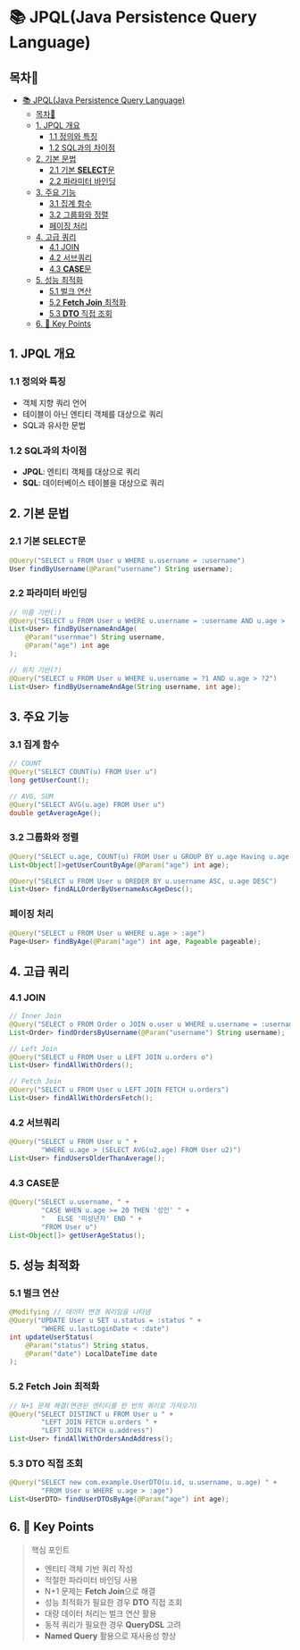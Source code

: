 # 📚 JPQL(Java Persistence Query Language)

## 목차📑
- [📚 JPQL(Java Persistence Query Language)](#-jpqljava-persistence-query-language)
  - [목차📑](#목차)
  - [1. JPQL 개요](#1-jpql-개요)
    - [1.1 정의와 특징](#11-정의와-특징)
    - [1.2 SQL과의 차이점](#12-sql과의-차이점)
  - [2. 기본 문법](#2-기본-문법)
    - [2.1 기본 **SELECT**문](#21-기본-select문)
    - [2.2 파라미터 바인딩](#22-파라미터-바인딩)
  - [3. 주요 기능](#3-주요-기능)
    - [3.1 집계 함수](#31-집계-함수)
    - [3.2 그룹화와 정렬](#32-그룹화와-정렬)
    - [페이징 처리](#페이징-처리)
  - [4. 고급 쿼리](#4-고급-쿼리)
    - [4.1 JOIN](#41-join)
    - [4.2 서브쿼리](#42-서브쿼리)
    - [4.3 **CASE**문](#43-case문)
  - [5. 성능 최적화](#5-성능-최적화)
    - [5.1 벌크 연산](#51-벌크-연산)
    - [5.2 **Fetch Join** 최적화](#52-fetch-join-최적화)
    - [5.3 **DTO** 직접 조회](#53-dto-직접-조회)
  - [6. 🔑 Key Points](#6--key-points)

## 1. JPQL 개요
### 1.1 정의와 특징
- 객체 지향 쿼리 언어
- 테이블이 아닌 엔티티 객체를 대상으로 쿼리
- SQL과 유사한 문법
  
### 1.2 SQL과의 차이점
- **JPQL**: 엔티티 객체를 대상으로 쿼리
- **SQL**: 데이터베이스 테이블을 대상으로 쿼리

## 2. 기본 문법
### 2.1 기본 **SELECT**문
```java
@Query("SELECT u FROM User u WHERE u.username = :username")
User findByUsername(@Param("username") String username);
```

### 2.2 파라미터 바인딩
```java
// 이름 기반(:)
@Query("SELECT u FROM User u WHERE u.username = :username AND u.age > :age")
List<User> findByUsernameAndAge(
    @Param("usernmae") String username,
    @Param("age") int age
);

// 위치 기반(?)
@Query("SELECT u FROM User u WHERE u.username = ?1 AND u.age > ?2")
List<User> findByUsernameAndAge(String username, int age);
```

## 3. 주요 기능
### 3.1 집계 함수
```java
// COUNT
@Query("SELECT COUNT(u) FROM User u")
long getUserCount();

// AVG, SUM
@Query("SELECT AVG(u.age) FROM User u")
double getAverageAge();
```

### 3.2 그룹화와 정렬
```java
@Query("SELECT u.age, COUNT(u) FROM User u GROUP BY u.age Having u.age >= :age")
List<Object[]>getUserCountByAge(@Param("age") int age);

@Query("SELECT u FROM User u OREDER BY u.username ASC, u.age DESC")
List<User> findALLOrderByUsernameAscAgeDesc();
```

### 페이징 처리
```java
@Query("SELECT u FROM User u WHERE u.age > :age")
Page<User> findByAge(@Param("age") int age, Pageable pageable);
```

## 4. 고급 쿼리
### 4.1 JOIN
```java
// Inner Join
@Query("SELECT o FROM Order o JOIN o.user u WHERE u.username = :username")
List<Order> findOrdersByUsername(@Param("username") String username);

// Left Join
@Query("SELECT u FROM User u LEFT JOIN u.orders o")
List<User> findAllWithOrders();

// Fetch Join
@Query("SELECT u FROM User u LEFT JOIN FETCH u.orders")
List<User> findAllWithOrdersFetch();
```

### 4.2 서브쿼리
```java
@Query("SELECT u FROM User u " +
        "WHERE u.age > (SELECT AVG(u2.age) FROM User u2)")
List<User> findUsersOlderThanAverage();
```

### 4.3 **CASE**문
```java
@Query("SELECT u.username, " +
        "CASE WHEN u.age >= 20 THEN '성인' " +
        "   ELSE '미성년자' END " +
        "FROM User u")
List<Object[]> getUserAgeStatus();
```

## 5. 성능 최적화
### 5.1 벌크 연산
```java
@Modifying // 데이터 변경 쿼리임을 나타냄
@Query("UPDATE User u SET u.status = :status " +
        "WHERE u.lastLoginDate < :date")
int updateUserStatus(
    @Param("status") String status,
    @Param("date") LocalDateTime date
);
```

### 5.2 **Fetch Join** 최적화
```java
// N+1 문제 해결(연관된 엔티티를 한 번의 쿼리로 가져오기)
@Query("SELECT DISTINCT u FROM User u " +
        "LEFT JOIN FETCH u.orders " +
        "LEFT JOIN FETCH u.address")
List<User> findAllWithOrdersAndAddress();
```

### 5.3 **DTO** 직접 조회
```java
@Query("SELECT new com.example.UserDTO(u.id, u.username, u.age) " +
        "FROM User u WHERE u.age > :age")
List<UserDTO> findUserDTOsByAge(@Param("age") int age);
```

## 6. 🔑 Key Points
> 핵심 포인트
> - 엔티티 객체 기반 쿼리 작성
> - 적절한 파라미터 바인딩 사용
> - N+1 문제는 **Fetch Join**으로 해결
> - 성능 최적화가 필요한 경우 **DTO** 직접 조회
> - 대량 데이터 처리는 벌크 연산 활용
> - 동적 쿼리가 필요한 경우 **QueryDSL** 고려
> - **Named Query** 활용으로 재사용성 향상